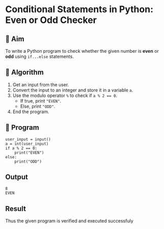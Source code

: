 # Conditional Statements in Python: Even or Odd Checker

## 🎯 Aim
To write a Python program to check whether the given number is **even** or **odd** using `if...else` statements.

## 🧠 Algorithm
1. Get an input from the user.
2. Convert the input to an integer and store it in a variable `a`.
3. Use the modulo operator `%` to check if `a % 2 == 0`.
   - If true, print `"EVEN"`.
   - Else, print `"ODD"`.
4. End the program.

## 🧾 Program
```
user_input = input()
a = int(user_input)
if a % 2 == 0:
    print("EVEN")
else:
    print("ODD")
```
## Output
```
8
EVEN
```
## Result
Thus the given program is verified and executed successfuly
